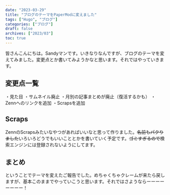 ```yaml
---
date: "2023-03-29"
title: "ブログのテーマをPaperModに変えました"
tags: ["Hugo", "ブログ"]
categories: ["ブログ"]
draft: false
archives: ["2023/03"]
toc: true
---
```


皆さんこんにちは。Sandyマンです。いきなりなんですが、ブログのテーマを変えてみました。変更点とか書いてみようかなと思います。それではやっていきます。

## 変更点一覧
・見た目
・サムネイル廃止
・月別の記事まとめが廃止（復活するかも）
・Zennへのリンクを追加
・Scrapsを追加

## Scraps
ZennのScrapsみたいなやつがあればいいなと思って作りました。~~名前もパクりました~~いろいろどうでもいいこととかを書いていく予定です。~~ゴミすぎるので~~検索エンジンには登録されないようにしてます。

## まとめ
ということでテーマを変えたご報告でした。めちゃくちゃクレームが来たら戻しますが、基本このままでやっていこうと思います。それではさようならーーーーーーーー！